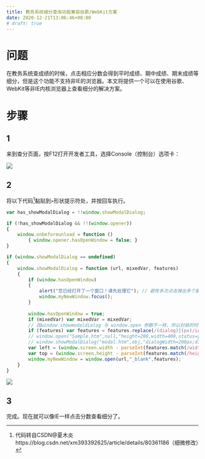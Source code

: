 ```yaml
---
title: 教务系统细分查询功能兼容谷歌/WebKit方案
date: 2020-12-21T13:06:46+08:00
# draft: true
---
```


# 问题

在教务系统查成绩的时候，点击相应分数会得到平时成绩、期中成绩、期末成绩等细分，但是这个功能不支持非IE的浏览器。本文将提供一个可以在使用谷歌、WebKit等非IE内核浏览器上查看细分的解决方案。

# 步骤

## 1

来到查分页面，按F12打开开发者工具，选择Console（控制台）选项卡：

![](/jw.PNG)

## 2

将以下代码[^footnote]黏贴到`>`形状提示符处，并按回车执行。

```js
var has_showModalDialog = !!window.showModalDialog;

if (!has_showModalDialog && !!(window.opener))
{
	window.οnbefοreunlοad = function ()
		{ window.opener.hasOpenWindow = false; }
}

if (window.showModalDialog == undefined)
{
	window.showModalDialog = function (url, mixedVar, features)
	{
		if (window.hasOpenWindow)
		{
			alert("您已经打开了一个窗口！请先处理它"); // 避免多次点击弹出多个窗口
			window.myNewWindow.focus();
		}
		
		window.hasOpenWindow = true;  
		if (mixedVar) var mixedVar = mixedVar;  
		// 因window.showmodaldialog 与 window.open 参数不一样，所以封装的时候用正则去格式化一下参数
		if (features) var features = features.replace(/(dialog)|(px)/ig,"").replace(/;/g,',').replace(/\:/g,"=");
		// window.open("Sample.htm",null,"height=200,width=400,status=yes,toolbar=no,menubar=no");
		// window.showModalDialog("modal.htm",obj,"dialogWidth=200px;dialogHeight=100px");
		var left = (window.screen.width - parseInt(features.match(/width[\s]*=[\s]*([\d]+)/i)[1]))/2;
		var top = (window.screen.height - parseInt(features.match(/height[\s]*=[\s]*([\d]+)/i)[1]))/2;
		window.myNewWindow = window.open(url,"_blank",features);
	}
}
```

![](/jw1.PNG)

## 3

完成。现在就可以像IE一样点击分数查看细分了。

[^footnote]: 代码转自CSDN@夏木炎https://blog.csdn.net/xm393392625/article/details/80361186（细微修改）